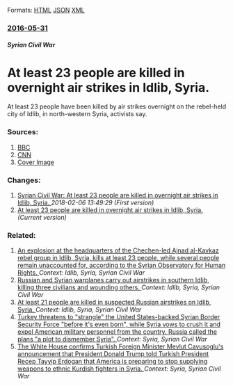 
Formats: [HTML](/news/2016/05/31/at-least-23-people-are-killed-in-overnight-air-strikes-in-idlib-syria.html)  [JSON](/news/2016/05/31/at-least-23-people-are-killed-in-overnight-air-strikes-in-idlib-syria.json)  [XML](/news/2016/05/31/at-least-23-people-are-killed-in-overnight-air-strikes-in-idlib-syria.xml)  

### [2016-05-31](/news/2016/05/31/index.md)

##### Syrian Civil War
#  At least 23 people are killed in overnight air strikes in Idlib, Syria. 

At least 23 people have been killed by air strikes overnight on the rebel-held city of Idlib, in north-western Syria, activists say.


### Sources:

1. [BBC](http://www.bbc.com/news/world-middle-east-36416265)
2. [CNN](http://edition.cnn.com/2016/05/31/middleeast/syria-hospital-strike/)
2. [Cover Image](http://ichef.bbci.co.uk/news/1024/cpsprodpb/1FB2/production/_89841180_bd473e18-f449-40c1-bd56-3e4b14644892.jpg)

### Changes:

1. [ Syrian Civil War: At least 23 people are killed in overnight air strikes in Idlib, Syria. ](/news/2016/05/31/syrian-civil-war-at-least-23-people-are-killed-in-overnight-air-strikes-in-idlib-syria.md) _2018-02-06 13:49:29 (First version)_
1. [ At least 23 people are killed in overnight air strikes in Idlib, Syria. ](/news/2016/05/31/at-least-23-people-are-killed-in-overnight-air-strikes-in-idlib-syria.md) _(Current version)_

### Related:

1. [An explosion at the headquarters of the Chechen-led Ajnad al-Kavkaz rebel group in Idlib, Syria, kills at least 23 people, while several people remain unaccounted for, according to the Syrian Observatory for Human Rights. ](/news/2018/01/7/an-explosion-at-the-headquarters-of-the-chechen-led-ajnad-al-kavkaz-rebel-group-in-idlib-syria-kills-at-least-23-people-while-several-peo.md) _Context: Idlib, Syria, Syrian Civil War_
2. [Russian and Syrian warplanes carry out airstrikes in southern Idlib, killing three civilians and wounding others. ](/news/2017/09/21/russian-and-syrian-warplanes-carry-out-airstrikes-in-southern-idlib-killing-three-civilians-and-wounding-others.md) _Context: Idlib, Syria, Syrian Civil War_
3. [ At least 21 people are killed in suspected Russian airstrikes on Idlib, Syria. ](/news/2016/12/4/at-least-21-people-are-killed-in-suspected-russian-airstrikes-on-idlib-syria.md) _Context: Idlib, Syria, Syrian Civil War_
4. [Turkey threatens to "strangle" the United States-backed Syrian Border Security Force "before it's even born", while Syria vows to crush it and expel American military personnel from the country. Russia called the plans "a plot to dismember Syria". ](/news/2018/01/15/turkey-threatens-to-strangle-the-united-states-backed-syrian-border-security-force-before-it-s-even-born-while-syria-vows-to-crush-it-a.md) _Context: Syria, Syrian Civil War_
5. [The White House confirms Turkish Foreign Minister Mevlut Cavusoglu's announcement that President Donald Trump told Turkish President Recep Tayyip Erdogan that America is preparing to stop supplying weapons to ethnic Kurdish fighters in Syria. ](/news/2017/11/24/the-white-house-confirms-turkish-foreign-minister-mevla1-4t-aavuaoalu-s-announcement-that-president-donald-trump-told-turkish-president-rec.md) _Context: Syria, Syrian Civil War_
